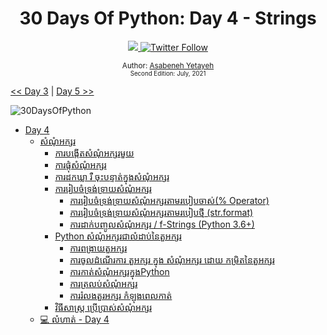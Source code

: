 <div align="center">
  <h1> 30 Days Of Python: Day 4 - Strings</h1>
  <a class="header-badge" target="_blank" href="https://www.linkedin.com/in/asabeneh/">
  <img src="https://img.shields.io/badge/style--5eba00.svg?label=LinkedIn&logo=linkedin&style=social">
  </a>
  <a class="header-badge" target="_blank" href="https://twitter.com/Asabeneh">
  <img alt="Twitter Follow" src="https://img.shields.io/twitter/follow/asabeneh?style=social">
  </a>

<sub>Author:
<a href="https://www.linkedin.com/in/asabeneh/" target="_blank">Asabeneh Yetayeh</a><br>
<small> Second Edition: July, 2021</small>
</sub>

</div>

[<< Day 3](../03_Day_Operators/03_Day_Operators.md) | [Day 5 >>](../05_Day_Lists/05_lists.md)

![30DaysOfPython](../../images/30DaysOfPython_banner3@2x.png)

- [Day 4](#day-4)
  - [សំណុំអក្សរ](#strings)
    - [ការបង្កេីតសំណុំអក្សរមួយ](#creating-a-string)
    - [ការផ្កុំសំណុំអក្សរ](#string-concatenation)
    - [ការដកឃ្លា រឺ ចុះបន្ទាត់ក្នុងសំណុំអក្សរ](#escape-sequences-in-strings)
    - [ការរៀបចំទ្រង់ទ្រាយសំណុំអក្សរ](#string-formatting)
      - [ការរៀបចំទ្រង់ទ្រាយសំណុំអក្សរតាមរបៀបចាស់(% Operator)](#old-style-string-formatting--operator)
      - [ការរៀបចំទ្រង់ទ្រាយសំណុំអក្សរតាមរបៀបថ្មី (str.format)](#new-style-string-formatting-strformat)
      - [ការដាក់បញ្ចូលសំណុំអក្សរ / f-Strings (Python 3.6+)](#string-interpolation--f-strings-python-36)
    - [Python សំណុំអក្សរជាលំដាប់នៃតួអក្សរ](#python-strings-as-sequences-of-characters)
      - [ការពង្រាយតួអក្សរ](#unpacking-characters)
      - [ការចូលដំណើរការ តួអក្សរ ក្នុង សំណុំអក្សរ ដោយ កម្រិតនៃតួអក្សរ](#accessing-characters-in-strings-by-index)
      - [ការកាត់សំណុំអក្សរក្នុងPython](#slicing-python-strings)
      - [ការត្រលប់សំណុំអក្សរ](#reversing-a-string)
      - [ការរំលងតួរអក្សរ កំឡុងពេលកាត់](#skipping-characters-while-slicing)
    - [វិធីសាស្ត្រ ប្រេីប្រាស់សំណុំអក្សរ](#string-methods)
  - [💻 លំហាត់ - Day 4](#-exercises---day-4)
